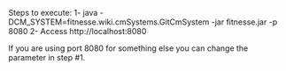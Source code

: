 Steps to execute:
1- java -DCM_SYSTEM=fitnesse.wiki.cmSystems.GitCmSystem -jar fitnesse.jar -p 8080
2- Access http://localhost:8080

If you are using port 8080 for something else you can change the parameter in
step #1.
